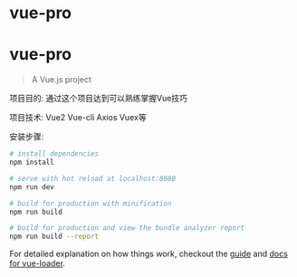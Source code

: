 # vue-pro
# vue-pro

> A Vue.js project

项目目的: 通过这个项目达到可以熟练掌握Vue技巧

项目技术: Vue2 Vue-cli Axios Vuex等 

安装步骤:

``` bash
# install dependencies
npm install

# serve with hot reload at localhost:8080
npm run dev

# build for production with minification
npm run build

# build for production and view the bundle analyzer report
npm run build --report
```

For detailed explanation on how things work, checkout the [guide](http://vuejs-templates.github.io/webpack/) and [docs for vue-loader](http://vuejs.github.io/vue-loader).

